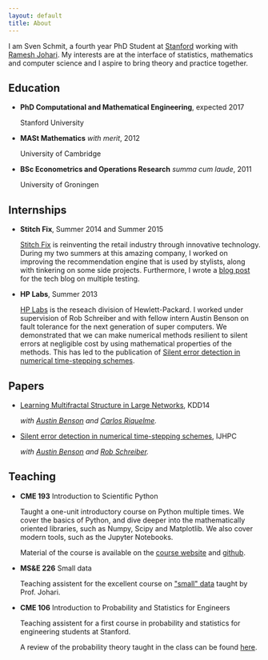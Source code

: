 ```yaml
---
layout: default
title: About
---
```


I am Sven Schmit, a fourth year PhD Student at [Stanford](http://icme.stanford.edu) working with [Ramesh Johari](http://www.stanford.edu/~rjohari).
My interests are at the interface of statistics, mathematics and computer science and I aspire to bring theory and practice together. 


## Education

- **PhD Computational and Mathematical Engineering**, expected 2017

    Stanford University 

- **MASt Mathematics** *with merit*, 2012
    
    University of Cambridge 

- **BSc Econometrics and Operations Research** *summa cum laude*, 2011
    
    University of Groningen

## Internships

- **Stitch Fix**, Summer 2014 and Summer 2015
    
    [Stitch Fix](http://www.stitchfix.com) is reinventing the retail industry through innovative technology.
    During my two summers at this amazing company, I worked on improving the recommendation engine that is used by stylists,
    along with tinkering on some side projects.
    Furthermore, I wrote a [blog post](http://multithreaded.stitchfix.com/blog/2015/10/15/multiple-hypothesis-testing/) for the tech blog on multiple testing.


- **HP Labs**, Summer 2013

    [HP Labs](http://www.labs.hpe.com/) is the reseach division of Hewlett-Packard.
    I worked under supervision of Rob Schreiber and with fellow intern Austin Benson on fault tolerance for the next generation of super computers.
    We demonstrated that we can make numerical methods resilient to silent errors at negligible cost by using mathematical properties of the methods. 
    This has led to the publication of [Silent error detection in numerical time-stepping schemes](http://hpc.sagepub.com/content/29/4/403).


## Papers

- [Learning Multifractal Structure in Large Networks](http://dl.acm.org/citation.cfm?id=2623718), KDD14
    
   *with [Austin Benson](http://www.stanford.edu/~arbenson) and [Carlos Riquelme](http://rikel.me).*

- [Silent error detection in numerical time-stepping schemes](http://hpc.sagepub.com/content/29/4/403), IJHPC

    *with [Austin Benson](http://www.stanford.edu/~arbenson) and [Rob Schreiber](http://www.labs.hpe.com/people/rob_schreiber/).*

## Teaching

- **CME 193** Introduction to Scientific Python

    Taught a one-unit introductory course on Python multiple times. 
    We cover the basics of Python, and dive deeper into the mathematically oriented libraries,
    such as Numpy, Scipy and Matplotlib.
    We also cover modern tools, such as the Jupyter Notebooks.

    Material of the course is available on the [course website](http://www.stanford.edu/~schmit/cme193) 
    and [github](https://github.com/schmit/intro-python-course).


- **MS&E 226** Small data

    Teaching assistent for the excellent course on ["small" data](http://web.stanford.edu/class/msande226/) taught by Prof. Johari.


- **CME 106** Introduction to Probability and Statistics for Engineers

    Teaching assistent for a first course in probability and statistics for engineering students at Stanford.

    A review of the probability theory taught in the class can be found [here](http://stanford.edu/~schmit/misc/cme106_review.pdf).
    
